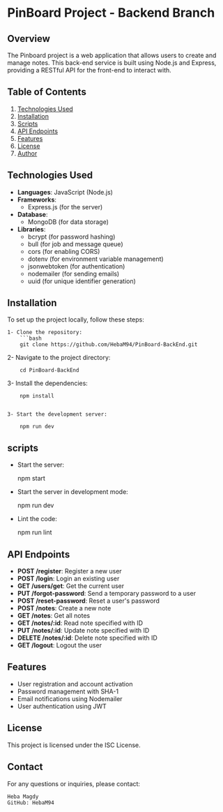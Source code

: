 # PinBoard Project - Backend Branch

## Overview
The Pinboard project is a web application that allows users to create and manage notes. This back-end service is built using Node.js and Express, providing a RESTful API for the front-end to interact with.


## Table of Contents
1. [Technologies Used](#technologies-used)
2. [Installation](#Installation)
3. [Scripts](#scripts)
4. [API Endpoints](#api-endpoints)
5. [Features](#features)
6. [License](#license)
7. [Author](#author)


## Technologies Used

- **Languages**: JavaScript (Node.js)
- **Frameworks**: 
  - Express.js (for the server)
- **Database**: 
  - MongoDB (for data storage)
- **Libraries**: 
  - bcrypt (for password hashing)
  - bull (for job and message queue)
  - cors (for enabling CORS)
  - dotenv (for environment variable management)
  - jsonwebtoken (for authentication)
  - nodemailer (for sending emails)
  - uuid (for unique identifier generation)


## Installation

To set up the project locally, follow these steps:

    1- Clone the repository:
        ```bash
        git clone https://github.com/HebaM94/PinBoard-BackEnd.git
   
   2- Navigate to the project directory:

        cd PinBoard-BackEnd

   3- Install the dependencies:

        npm install


    3- Start the development server:

        npm run dev


## scripts

- Start the server:

    npm start

-  Start the server in development mode:

    npm run dev

- Lint the code:

    npm run lint


## API Endpoints

- **POST /register**: Register a new user
- **POST /login**: Login an existing user
- **GET /users/get**: Get the current user
- **PUT /forgot-password**: Send a temporary password to a user
- **POST /reset-password**: Reset a user's password
- **POST /notes**: Create a new note
- **GET /notes**: Get all notes
- **GET /notes/:id**: Read note specified with ID
- **PUT /notes/:id**: Update note specified with ID
- **DELETE /notes/:id**: Delete note specified with ID
- **GET /logout**: Logout the user


## Features
- User registration and account activation
- Password management with SHA-1
- Email notifications using Nodemailer
- User authentication using JWT


## License

This project is licensed under the ISC License.

## Contact
For any questions or inquiries, please contact:

    Heba Magdy
    GitHub: HebaM94

